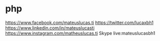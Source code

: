 # php
https://www.facebook.com/mateuslucas.ti
https://twitter.com/lucaxbh1
https://www.linkedin.com/in/mateuslucasti
https://www.instagram.com/matheuslucas.ti
Skype live:mateuslucasbh1
